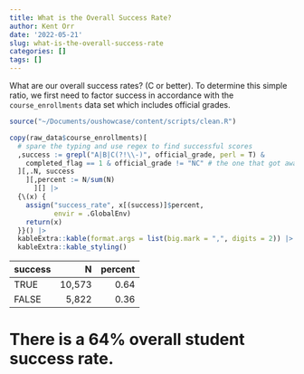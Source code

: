```yaml
---
title: What is the Overall Success Rate?
author: Kent Orr
date: '2022-05-21'
slug: what-is-the-overall-success-rate
categories: []
tags: []
---
```

<script src="{{< blogdown/postref >}}index_files/kePrint/kePrint.js"></script>
<link href="{{< blogdown/postref >}}index_files/lightable/lightable.css" rel="stylesheet" />

What are our overall success rates? (C or better). To determine this simple ratio, we first need to factor success in accordance with the `course_enrollments` data set which includes official grades. 


```r
source("~/Documents/oushowcase/content/scripts/clean.R")

copy(raw_data$course_enrollments)[ 
  # spare the typing and use regex to find successful scores
  ,success := grepl("A|B|C(?!\\-)", official_grade, perl = T) & 
    completed_flag == 1 & official_grade != "NC" # the one that got away
  ][,.N, success
    ][,percent := N/sum(N)
      ][] |>
  {\(x) {
    assign("success_rate", x[(success)]$percent,
           envir = .GlobalEnv)
    return(x)
  }}() |>
  kableExtra::kable(format.args = list(big.mark = ",", digits = 2)) |>
  kableExtra::kable_styling()
```

<table class="table" style="margin-left: auto; margin-right: auto;">
 <thead>
  <tr>
   <th style="text-align:left;"> success </th>
   <th style="text-align:right;"> N </th>
   <th style="text-align:right;"> percent </th>
  </tr>
 </thead>
<tbody>
  <tr>
   <td style="text-align:left;"> TRUE </td>
   <td style="text-align:right;"> 10,573 </td>
   <td style="text-align:right;"> 0.64 </td>
  </tr>
  <tr>
   <td style="text-align:left;"> FALSE </td>
   <td style="text-align:right;"> 5,822 </td>
   <td style="text-align:right;"> 0.36 </td>
  </tr>
</tbody>
</table>

# There is a **64%** overall student success rate.
